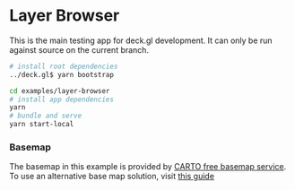 # Layer Browser

This is the main testing app for deck.gl development. It can only be run against source on the current branch.

```bash
# install root dependencies
../deck.gl$ yarn bootstrap

cd examples/layer-browser
# install app dependencies
yarn
# bundle and serve
yarn start-local
```

### Basemap

The basemap in this example is provided by [CARTO free basemap service](https://carto.com/basemaps). To use an alternative base map solution, visit [this guide](https://deck.gl/docs/get-started/using-with-map#using-other-basemap-services)
